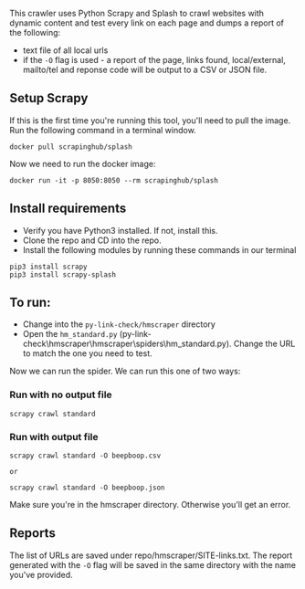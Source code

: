 This crawler uses Python Scrapy and Splash to crawl websites with dynamic content and test every link on each page and dumps a report of the following:
- text file of all local urls
- if the `-O` flag is used - a report of the page, links found, local/external, mailto/tel and reponse code will be output to a CSV or JSON file.

## Setup Scrapy

If this is the first time you're running this tool, you'll need to pull the image. Run the following command in a terminal window.

```
docker pull scrapinghub/splash
```

Now we need to run the docker image:

```
docker run -it -p 8050:8050 --rm scrapinghub/splash
```

## Install requirements
- Verify you have Python3 installed. If not, install this.
- Clone the repo and CD into the repo.
- Install the following modules by running these commands in our terminal 


``` 
pip3 install scrapy
pip3 install scrapy-splash
```


## To run:
- Change into the `py-link-check/hmscraper` directory
- Open the ```hm_standard.py``` (py-link-check\hmscraper\hmscraper\spiders\hm_standard.py). Change the URL to match the one you need to test. 

Now we can run the spider. We can run this one of two ways:

### Run with no output file

```
scrapy crawl standard
```

### Run with output file

```
scrapy crawl standard -O beepboop.csv

or 

scrapy crawl standard -O beepboop.json
```

Make sure you're in the hmscraper directory. Otherwise you'll get an error. 

## Reports
The list of URLs are saved under repo/hmscraper/SITE-links.txt. The report generated with the `-O` flag will be saved in the same directory with the name you've provided.
